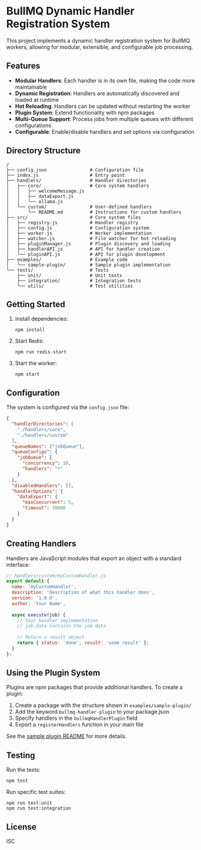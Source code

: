 # BullMQ Dynamic Handler Registration System

This project implements a dynamic handler registration system for BullMQ workers, allowing for modular, extensible, and configurable job processing.

## Features

- **Modular Handlers**: Each handler is in its own file, making the code more maintainable
- **Dynamic Registration**: Handlers are automatically discovered and loaded at runtime
- **Hot Reloading**: Handlers can be updated without restarting the worker
- **Plugin System**: Extend functionality with npm packages
- **Multi-Queue Support**: Process jobs from multiple queues with different configurations
- **Configurable**: Enable/disable handlers and set options via configuration

## Directory Structure

```
/
├── config.json                # Configuration file
├── index.js                   # Entry point
├── handlers/                  # Handler directories
│   ├── core/                  # Core system handlers
│   │   ├── welcomeMessage.js
│   │   ├── dataExport.js
│   │   └── ollama.js
│   └── custom/                # User-defined handlers
│       └── README.md          # Instructions for custom handlers
├── src/                       # Core system files
│   ├── registry.js            # Handler registry
│   ├── config.js              # Configuration system
│   ├── worker.js              # Worker implementation
│   ├── watcher.js             # File watcher for hot reloading
│   ├── pluginManager.js       # Plugin discovery and loading
│   ├── handlerAPI.js          # API for handler creation
│   └── pluginAPI.js           # API for plugin development
├── examples/                  # Example code
│   └── sample-plugin/         # Sample plugin implementation
└── tests/                     # Tests
    ├── unit/                  # Unit tests
    ├── integration/           # Integration tests
    └── utils/                 # Test utilities
```

## Getting Started

1. Install dependencies:
   ```
   npm install
   ```

2. Start Redis:
   ```
   npm run redis-start
   ```

3. Start the worker:
   ```
   npm start
   ```

## Configuration

The system is configured via the `config.json` file:

```json
{
  "handlerDirectories": [
    "./handlers/core",
    "./handlers/custom"
  ],
  "queueNames": ["jobQueue"],
  "queueConfigs": {
    "jobQueue": {
      "concurrency": 10,
      "handlers": "*"
    }
  },
  "disabledHandlers": [],
  "handlerOptions": {
    "dataExport": {
      "maxConcurrent": 5,
      "timeout": 30000
    }
  }
}
```

## Creating Handlers

Handlers are JavaScript modules that export an object with a standard interface:

```javascript
// handlers/custom/myCustomHandler.js
export default {
  name: 'myCustomHandler',
  description: 'Description of what this handler does',
  version: '1.0.0',
  author: 'Your Name',
  
  async execute(job) {
    // Your handler implementation
    // job.data contains the job data
    
    // Return a result object
    return { status: 'done', result: 'some result' };
  }
};
```

## Using the Plugin System

Plugins are npm packages that provide additional handlers. To create a plugin:

1. Create a package with the structure shown in `examples/sample-plugin/`
2. Add the keyword `bullmq-handler-plugin` to your package.json
3. Specify handlers in the `bullmqHandlerPlugin` field
4. Export a `registerHandlers` function in your main file

See the [sample plugin README](examples/sample-plugin/README.md) for more details.

## Testing

Run the tests:

```
npm test
```

Run specific test suites:

```
npm run test:unit
npm run test:integration
```

## License

ISC